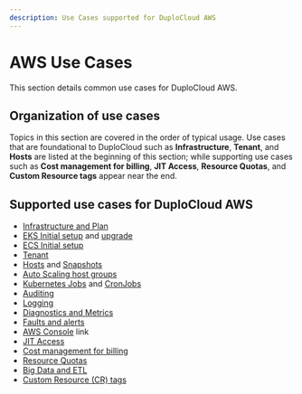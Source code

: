 ```yaml
---
description: Use Cases supported for DuploCloud AWS
---
```


# AWS Use Cases

This section details common use cases for DuploCloud AWS.

## Organization of use cases

Topics in this section are covered in the order of typical usage. Use cases that are foundational to DuploCloud such as **Infrastructure**, **Tenant**, and **Hosts** are listed at the beginning of this section; while supporting use cases such as **Cost management for billing**, **JIT Access**, **Resource Quotas**, and **Custom Resource tags** appear near the end.&#x20;

## Supported use cases for DuploCloud AWS

* [Infrastructure and Plan](creating-an-infrastructure-and-plan-for-aws/)
* [EKS Initial setup](creating-an-infrastructure-and-plan-for-aws/kubernetes-cluster/) and [upgrade](creating-an-infrastructure-and-plan-for-aws/upgrading-eks-version.md)
* [ECS Initial setup](creating-an-infrastructure-and-plan-for-aws/ecs-setup/)
* [Tenant](tenant-environment/)
* [Hosts](hosts-vms/) and [Snapshots](hosts-vms/backups.md)
* [Auto Scaling host groups](hosts-vms/auto-scaling/auto-scaling-groups/)
* [Kubernetes Jobs](../../kubernetes/jobs.md) and [CronJobs](../../kubernetes/cronjobs.md)
* [Auditing](auditing.md)
* [Logging](central-logging/)
* [Diagnostics and Metrics](monitoring/)
* [Faults and alerts](faults-and-alarms/)
* [AWS Console](using-aws-console.md) link
* [JIT Access](../../aws-user-guide/use-cases/jit-access.md)
* [Cost management for billing](cost-management/)
* [Resource Quotas](resource-quotas.md)
* [Big Data and ETL](big-data-and-etl.md)
* [Custom Resource (CR) tags](custom-resource-tags.md)


